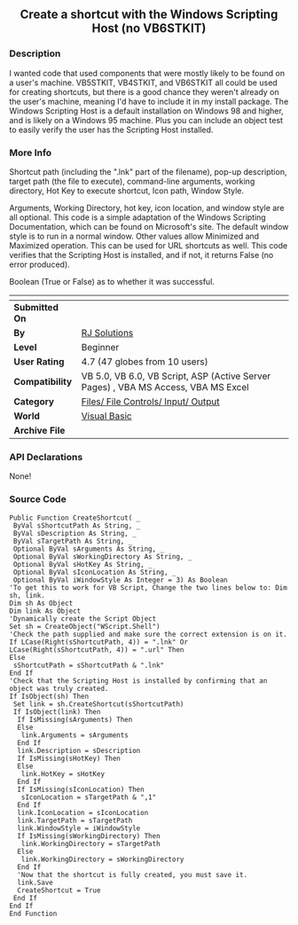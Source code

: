 ﻿<div align="center">

## Create a shortcut with the Windows Scripting Host \(no VB6STKIT\)


</div>

### Description

I wanted code that used components that were mostly likely to be found on a user's machine. VB5STKIT, VB4STKIT, and VB6STKIT all could be used for creating shortcuts, but there is a good chance they weren't already on the user's machine, meaning I'd have to include it in my install package. The Windows Scripting Host is a default installation on Windows 98 and higher, and is likely on a Windows 95 machine. Plus you can include an object test to easily verify the user has the Scripting Host installed.
 
### More Info
 
Shortcut path (including the ".lnk" part of the filename), pop-up description, target path (the file to execute), command-line arguments, working directory, Hot Key to execute shortcut, Icon path, Window Style.

Arguments, Working Directory, hot key, icon location, and window style are all optional. This code is a simple adaptation of the Windows Scripting Documentation, which can be found on Microsoft's site. The default window style is to run in a normal window. Other values allow Minimized and Maximized operation. This can be used for URL shortcuts as well. This code verifies that the Scripting Host is installed, and if not, it returns False (no error produced).

Boolean (True or False) as to whether it was successful.


<span>             |<span>
---                |---
**Submitted On**   |
**By**             |[RJ Solutions](https://github.com/Planet-Source-Code/PSCIndex/blob/master/ByAuthor/rj-solutions.md)
**Level**          |Beginner
**User Rating**    |4.7 (47 globes from 10 users)
**Compatibility**  |VB 5\.0, VB 6\.0, VB Script, ASP \(Active Server Pages\) , VBA MS Access, VBA MS Excel
**Category**       |[Files/ File Controls/ Input/ Output](https://github.com/Planet-Source-Code/PSCIndex/blob/master/ByCategory/files-file-controls-input-output__1-3.md)
**World**          |[Visual Basic](https://github.com/Planet-Source-Code/PSCIndex/blob/master/ByWorld/visual-basic.md)
**Archive File**   |[](https://github.com/Planet-Source-Code/rj-solutions-create-a-shortcut-with-the-windows-scripting-host-no-vb6stkit__1-33189/archive/master.zip)

### API Declarations

None!


### Source Code

```
Public Function CreateShortcut( _
 ByVal sShortcutPath As String, _
 ByVal sDescription As String, _
 ByVal sTargetPath As String, _
 Optional ByVal sArguments As String, _
 Optional ByVal sWorkingDirectory As String, _
 Optional ByVal sHotKey As String, _
 Optional ByVal sIconLocation As String, _
 Optional ByVal iWindowStyle As Integer = 3) As Boolean
'To get this to work for VB Script, Change the two lines below to: Dim sh, link.
Dim sh As Object
Dim link As Object
'Dynamically create the Script Object
Set sh = CreateObject("WScript.Shell")
'Check the path supplied and make sure the correct extension is on it.
If LCase(Right(sShortcutPath, 4)) = ".lnk" Or LCase(Right(sShortcutPath, 4)) = ".url" Then
Else
 sShortcutPath = sShortcutPath & ".lnk"
End If
'Check that the Scripting Host is installed by confirming that an object was truly created.
If IsObject(sh) Then
 Set link = sh.CreateShortcut(sShortcutPath)
 If IsObject(link) Then
  If IsMissing(sArguments) Then
  Else
   link.Arguments = sArguments
  End If
  link.Description = sDescription
  If IsMissing(sHotKey) Then
  Else
   link.HotKey = sHotKey
  End If
  If IsMissing(sIconLocation) Then
   sIconLocation = sTargetPath & ",1"
  End If
  link.IconLocation = sIconLocation
  link.TargetPath = sTargetPath
  link.WindowStyle = iWindowStyle
  If IsMissing(sWorkingDirectory) Then
   link.WorkingDirectory = sTargetPath
  Else
   link.WorkingDirectory = sWorkingDirectory
  End If
  'Now that the shortcut is fully created, you must save it.
  link.Save
  CreateShortcut = True
 End If
End If
End Function
```


